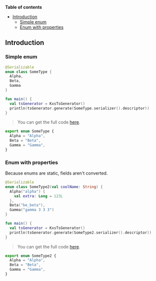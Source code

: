 <!--- TEST_NAME EnumClassTest -->


**Table of contents**

<!--- TOC -->

* [Introduction](#introduction)
  * [Simple enum](#simple-enum)
  * [Enum with properties](#enum-with-properties)

<!--- END -->


<!--- INCLUDE .*\.kt
import kotlinx.serialization.*
import dev.adamko.kxstsgen.*
-->

## Introduction

### Simple enum

<!--- INCLUDE .*\.kt
import kotlinx.serialization.*
import dev.adamko.kxstsgen.*
-->

```kotlin
@Serializable
enum class SomeType {
  Alpha,
  Beta,
  Gamma
}

fun main() {
  val tsGenerator = KxsTsGenerator()
  println(tsGenerator.generate(SomeType.serializer().descriptor))
}
```

> You can get the full code [here](./knit/example/example-enum-class-01.kt).

```typescript
export enum SomeType {
  Alpha = "Alpha",
  Beta = "Beta",
  Gamma = "Gamma",
}
```

<!--- TEST -->

### Enum with properties

Because enums are static, fields aren't converted.

```kotlin
@Serializable
enum class SomeType2(val coolName: String) {
  Alpha("alpha") {
    val extra: Long = 123L
  },
  Beta("be_beta"),
  Gamma("gamma 3 3 3")
}

fun main() {
  val tsGenerator = KxsTsGenerator()
  println(tsGenerator.generate(SomeType2.serializer().descriptor))
}
```

> You can get the full code [here](./knit/example/example-enum-class-02.kt).

```typescript
export enum SomeType2 {
  Alpha = "Alpha",
  Beta = "Beta",
  Gamma = "Gamma",
}
```

<!--- TEST -->

